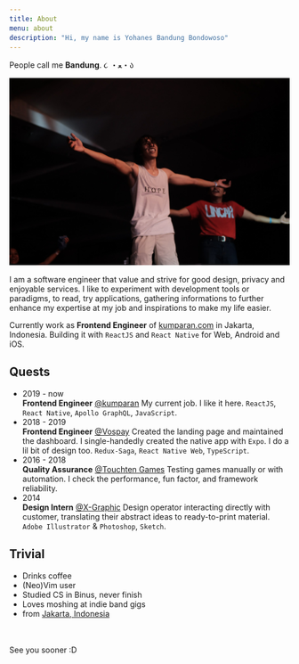 ```yaml
---
title: About
menu: about
description: "Hi, my name is Yohanes Bandung Bondowoso"
---
```


People call me **Bandung**. ૮ ・ﻌ・ა

![photo by Soraya Azizah](bandung-mosh-on-tarintih.jpg "Photo of Bandung a moment before crowd-surfing on a band performance")

I am a software engineer that value and strive for good design, privacy and enjoyable services. I like to experiment with development tools or paradigms, to read, try applications, gathering informations to further enhance my expertise at my job and inspirations to make my life easier.

Currently work as **Frontend Engineer** of [kumparan.com](https://kumparan.com) in Jakarta, Indonesia. Building it with `ReactJS` and `React Native` for Web, Android and iOS.

## Quests

- <time>2019 - now</time><br>**Frontend Engineer** [@kumparan](https://kumparan.com/)
My current job. I like it here.
`ReactJS`, `React Native`, `Apollo GraphQL`, `JavaScript`.
- <time>2018 - 2019</time><br>**Frontend Engineer** [@Vospay](https://vospay.id/)
Created the landing page and maintained the dashboard.
I single-handedly created the native app with `Expo`.
I do a lil bit of design too.
`Redux-Saga`, `React Native Web`, `TypeScript`.
- <time>2016 - 2018</time><br>**Quality Assurance** [@Touchten Games](https://www.touchten.com/)
Testing games manually or with automation.
I check the performance, fun factor, and framework reliability.
- <time>2014</time><br>**Design Intern** [@X-Graphic](https://www.xg.co.id/)
Design operator interacting directly with customer,
translating their abstract ideas to ready-to-print material.
`Adobe Illustrator` & `Photoshop`, `Sketch`.

## Trivial

- Drinks coffee
- (Neo)Vim user
- Studied CS in Binus, never finish
- Loves moshing at indie band gigs
- from [Jakarta, Indonesia](https://www.openstreetmap.org/relation/6362934#map=11/-6.1767/106.8290)

<br>
<br>
<span id="down">See you sooner :D</span>
